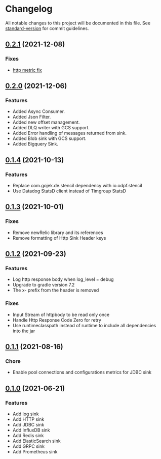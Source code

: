 # Changelog

All notable changes to this project will be documented in this file. See [standard-version](https://github.com/conventional-changelog/standard-version) for commit guidelines.

## [0.2.1](https://github.com/odpf/firehose/releases/tag/v0.2.1) (2021-12-08)

### Fixes
- [http metric fix](https://github.com/odpf/firehose/issues/146)


## [0.2.0](https://github.com/odpf/firehose/releases/tag/v0.2.0) (2021-12-06)

### Features
- Added Async Consumer.
- Added Json Filter.
- Added new offset management.
- Added DLQ writer with GCS support.
- Added Error handling of messages returned from sink.
- Added Blob sink with GCS support.
- Added Bigquery Sink.

## [0.1.4](https://github.com/odpf/firehose/releases/tag/v0.1.4) (2021-10-13) 

### Features

- Replace com.gojek.de.stencil dependency with io.odpf.stencil
- Use Datadog StatsD client instead of Timgroup StatsD

## [0.1.3](https://github.com/odpf/firehose/releases/tag/v0.1.3) (2021-10-01)

### Fixes

- Remove newRelic library and its references
- Remove formatting of Http Sink Header keys

## [0.1.2](https://github.com/odpf/firehose/releases/tag/v0.1.2) (2021-09-23)

### Features

- Log http response body when log_level = debug
- Upgrade to gradle version 7.2
- The x- prefix from the header is removed

### Fixes

- Input Stream of httpbody to be read only once
- Handle Http Response Code Zero for retry
- Use runtimeclasspath instead of runtime to include all dependencies into the jar

## [0.1.1](https://github.com/odpf/firehose/releases/tag/v0.1.1) (2021-08-16)

### Chore

- Enable pool connections and configurations metrics for JDBC sink 

## [0.1.0](https://github.com/odpf/firehose/releases/tag/v0.1.0) (2021-06-21)

### Features

- Add log sink
- Add HTTP sink
- Add JDBC sink
- Add InfluxDB sink
- Add Redis sink
- Add ElasticSearch sink
- Add GRPC sink
- Add Prometheus sink 
